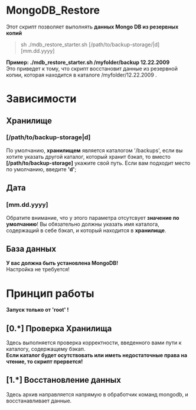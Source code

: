 # MongoDB_Restore
Этот скрипт позволяет выполнять **данных Mongo DB из резервных копий**
>sh ./mdb_restore_starter.sh [/path/to/backup-storage/|d] [mm.dd.yyyy]

**Пример: ./mdb_restore_starter.sh /myfolder/backup 12.22.2009** \
Это приведет к тому, что скрипт восстановит данные из резервной копии, которая находится в каталоге /myfolder/12.22.2009 .
# Зависимости
## Хранилище
### **[/path/to/backup-storage|d]**
По умолчанию, **хранилищем** является каталогом '/backups', если вы хотите указать другой каталог, который хранит бэкап, то вместо **[/path/to/backup-storage]** укажите свой путь. 
Если вам подходит место по умолчанию, введите **'d'**;

## Дата
### **[mm.dd.yyyy]**
Обратите внимание, что у этого параметра отсутсвует **значение по умолчанию**!
Вы обязательно должны указать имя каталога, содержащий в себе бэкап, и который находится в **хранилище**. 

## База данных
**У вас должна быть установлена MongoDB!** \
Настройка не требуется!

# Принцип работы
**Запуск только от 'root' !**
## [0.*] Проверка Хранилища
Здесь выполняется проверка корректности, введенного вами пути к каталогу, содержащему бэкап. \
**Если каталог будет осутствовать или иметь недостаточные права на чтение, то скрипт прервется!**
## [1.*] Восстановление данных
Здесь архив направляется напрямую в обработчик команд mongodb, и восстанавливает данные.